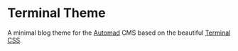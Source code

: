 # Terminal Theme

A minimal blog theme for the [Automad](https://automad.org) CMS based on the beautiful [Terminal CSS](https://terminalcss.xyz).
